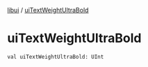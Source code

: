 [libui](README.md) / [uiTextWeightUltraBold](ui-text-weight-ultra-bold.md)

# uiTextWeightUltraBold

`val uiTextWeightUltraBold: UInt`